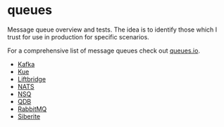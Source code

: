 # queues

Message queue overview and tests. The idea is to identify those which I trust for use in production for specific scenarios.

For a comprehensive list of message queues check out [queues.io](http://queues.io).

- [Kafka](https://github.com/joeledwards/queues/kafka)
- [Kue](https://github.com/joeledwards/queues/kue)
- [Liftbridge](https://github.com/joeledwards/queues/liftbridge)
- [NATS](https://github.com/joeledwards/queues/nats)
- [NSQ](https://github.com/joeledwards/queues/nsq)
- [QDB](https://github.com/joeledwards/queues/qdb)
- [RabbitMQ](https://github.com/joeledwards/queues/rabbitmq)
- [Siberite](https://github.com/joeledwards/queues/siberite)


